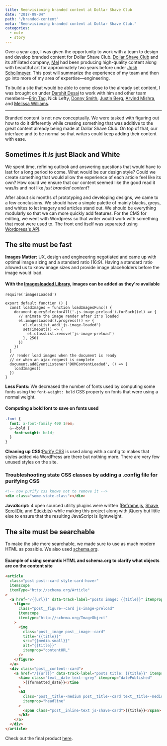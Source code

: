 ```yaml
---
title: Reenvisioning branded content at Dollar Shave Club
date: "2017-09-04"
path: "/branded-content"
meta: "Reenvisioning branded content at Dollar Shave Club."
categories:
  - note
  - story
---
```


Over a year ago, I was given the opportunity to work with a team to design and develop branded content for Dollar Shave Club. [Dollar Shave Club](https://www.dollarshaveclub.com) and its affiliated company, [Mel](https://melmagazine.com/) had been producing high-quality content along with beautiful art for approximately two years before under [Josh Schollmeyer](https://www.linkedin.com/in/jschollmeyer/). This post will summarize the experience of my team and then go into more of my area of expertise—engineering.

To build a site that would be able to come close to the already set content, I was brought on under [Darshit Desai](https://www.linkedin.com/in/darshitdesai/) to work with him and other team members—[Erin Tag](https://www.linkedin.com/in/erin-taj-12596946/), Nick Lefty, [Donny Smith](https://www.linkedin.com/in/donnysmith/), [Justin Berg](https://www.linkedin.com/in/justin-berg-93722b2/), [Arvind Mishra](https://www.linkedin.com/in/arvindmishra1/), and [Melissa Williams](https://www.linkedin.com/in/melwilms/).

---

Branded content is not new conceptually. We were tasked with figuring out how to do it differently while creating something that was additive to the great content already being made at Dollar Shave Club. On top of that, our interface and to be normal so that writers could keep adding their content with ease.

## Sometimes it _is_ just Black and White

We spent time, refining outlook and answering questions that would have to last for a long period to come. What would be our design style? Could we create something that would allow the experience of each article feel like its own? How could we ensure that our content seemed like the good read it was/is and not like _just branded content_?

After about six months of prototyping and developing designs, we came to a few conclusions. We should have a simple palette of mainly blacks, greys, and whites to let imagery and articles stand out. We should be everything modularly so that we can more quickly add features. For the CMS for editing, we went with Wordpress so that writer would work with something that most were used to. The front end itself was separated using [Wordpress's API](https://wordpress.org/plugins/rest-api/).

## The site must be fast

**Images Matter:** UX, design and engineering negotiated and came up with optimal image sizing and a standard ratio (16:9). Having a standard ratio allowed us to know image sizes and provide image placeholders before the image would load.

#### With the [Imagesloaded Library](https://github.com/desandro/imagesloaded), images can be added as they're available

```
require('imagesLoaded')

export default function () {
  const loadImages = function loadImagesFunc() {
    document.querySelectorAll('.js-image-preload').forEach((el) => {
      // animate the image render after it's loaded
      el.imagesLoaded().progress(() => {
        el.classList.add('js-image-loaded')
        setTimeout(() => {
          el.classList.remove('js-image-preload')
        }, 250)
      })
    })
  }
  // render load images when the document is ready
  // or when an ajax request is complete
  document.addEventListener('DOMContentLoaded', () => {
    loadImages()
  })
}

```

**Less Fonts:** We decreased the number of fonts used by computing some fonts using the `font-weight: bold` CSS property on fonts that were using a normal weight.

#### Computing a bold font to save on fonts used

```css
.font {
  font: a-font-family 400 1rem;
  &--bold {
    font-weight: bold;
  }
}
```

**Cleaning up CSS:**[Purify CSS](https://github.com/purifycss/purifycss) is used along with a config to makes that styles added via WordPress are there but nothing more. There are very few unused styles on the site.

### Troubleshooting state CSS classes by adding a .config file for purifying CSS

```html
<!-- now purify css knows not to remove it -->
<div class="some-state-class"></div>
```

**JavaScript:** 4 open sourced utility plugins were written ([Reframe.js](https://github.com/dollarshaveclub/reframe.js), [Shave](https://github.com/dollarshaveclub/shave), [ScrollDir](https://github.com/dollarshaveclub/scrolldir), and [Stickbits](https://github.com/dollarshaveclub/stickybits)) while making this project along with jQuery but little else to ensure that the resulting JavaScript is lightweight.

## The site must be searchable

To make the site more searchable, we made sure to use as much modern HTML as possible. We also used [schema.org](http://schema.org/).

#### Example of using semantic HTML and schema.org to clarify what objects are on the content site

```html
<article
  class="post post--card style-card-hover"
  itemscope
  itemType="http://schema.org/Article"
>
  <a href="/{{url}}" data-track-label="posts image: {{title}}" itemprop="url">
    <figure
      class="post__figure--card js-image-preload"
      itemscope
      itemtype="http://schema.org/ImageObject"
    >
      <img
        class="post__image post__image--card"
        title="{{title}}"
        src="{{media.small}}"
        alt="{{title}}"
        itemprop="contentURL"
      />
    </figure>
  </a>
  <div class="post__content--card">
    <a href="/{{url}}" data-track-label="posts title: {{title}}" itemprop="url">
      <time class="text__date text--grey" itemprop="datePublished"
        >{{formatted_date}}</time
      >
      <h3
        class="post__title--medium post__title--card text__title--medium"
        itemprop="headline"
      >
        <span class="post__inline-text js-shave-card">{{title}}</span>
      </h3>
    </a>
  </div>
</article>
```

Check out the final product [here](https://content.dollarshaveclub.com).

